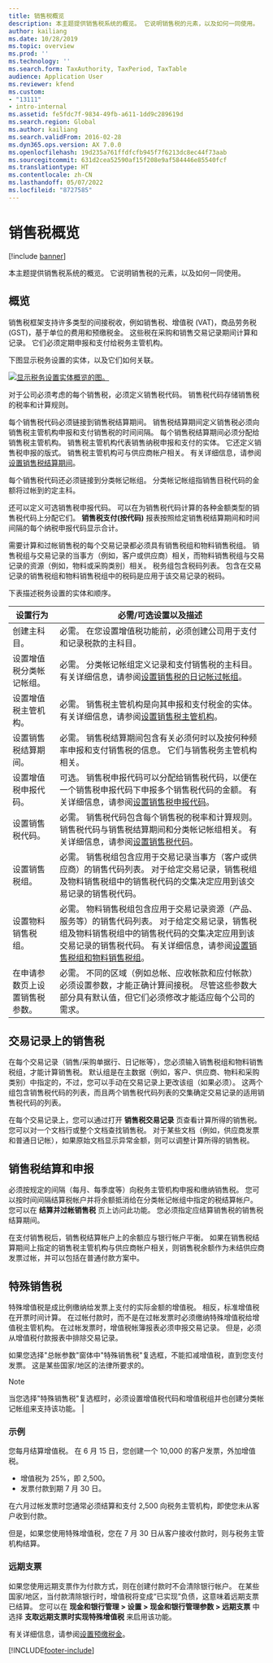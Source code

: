 ```yaml
---
title: 销售税概览
description: 本主题提供销售税系统的概览。 它说明销售税的元素，以及如何一同使用。
author: kailiang
ms.date: 10/28/2019
ms.topic: overview
ms.prod: ''
ms.technology: ''
ms.search.form: TaxAuthority, TaxPeriod, TaxTable
audience: Application User
ms.reviewer: kfend
ms.custom:
- "13111"
- intro-internal
ms.assetid: fe5fdc7f-9834-49fb-a611-1dd9c289619d
ms.search.region: Global
ms.author: kailiang
ms.search.validFrom: 2016-02-28
ms.dyn365.ops.version: AX 7.0.0
ms.openlocfilehash: 19d235a761ffdfcfb945f7f6213dc8ec44f73aab
ms.sourcegitcommit: 631d2cea52590af15f208e9af584446e85540fcf
ms.translationtype: HT
ms.contentlocale: zh-CN
ms.lasthandoff: 05/07/2022
ms.locfileid: "8727585"
---
```

# <a name="sales-tax-overview"></a>销售税概览

[!include [banner](../includes/banner.md)]

本主题提供销售税系统的概览。 它说明销售税的元素，以及如何一同使用。

## <a name="overview"></a>概览

销售税框架支持许多类型的间接税收，例如销售税、增值税 (VAT)，商品劳务税 (GST)，基于单位的费用和预缴税金。 这些税在采购和销售交易记录期间计算和记录。 它们必须定期申报和支付给税务主管机构。 

下图显示税务设置的实体，以及它们如何关联。

[![显示税务设置实体概览的图。](./media/taxoverview1-300x209.jpg)](./media/taxoverview1.jpg) 

对于公司必须考虑的每个销售税，必须定义销售税代码。 销售税代码存储销售税的税率和计算规则。 

每个销售税代码必须链接到销售税结算期间。 销售税结算期间定义销售税必须向销售税主管机构申报和支付销售税的时间间隔。 每个销售税结算期间必须分配给销售税主管机构。 销售税主管机构代表销售纳税申报和支付的实体。 它还定义销售税申报的版式。 销售税主管机构可与供应商帐户相关。 有关详细信息，请参阅[设置销售税结算期间](tasks/set-up-sales-tax-settlement-periods.md)。

每个销售税代码还必须链接到分类帐记帐组。 分类帐记帐组指销售目税代码的金额将过帐到的定主科。 

还可以定义可选销售税申报代码。 可以在为销售税代码计算的各种金额类型的销售税代码上分配它们。 **销售税支付(按代码)** 报表按照给定销售税结算期间和时间间隔的每个纳税申报代码显示合计。 

需要计算和过帐销售税的每个交易记录都必须具有销售税组和物料销售税组。 销售税组与交易记录的当事方（例如，客户或供应商）相关，而物料销售税组与交易记录的资源（例如，物料或采购类别）相关。 税务组包含税码列表。 包含在交易记录的销售税组和物料销售税组中的税码是应用于该交易记录的税码。 

下表描述税务设置的实体和顺序。

| 设置行为                                                  | 必需/可选设置以及描述                                                                                                                                                                                                                                                                                         |
|-----------------------------------------------------------------|---------------------------------------------------------------------------------------------------------------------------------------------------------------------------------------------------------------------------------------------------------------------------------------------------------------------------|
| 创建主科目。                                           | 必需。 在您设置增值税功能前，必须创建公司用于支付和记录税款的主科目。                                                                                                                                                                             |
| 设置增值税分类帐记帐组。                     | 必需。 分类帐记帐组定义记录和支付销售税的主科目。   有关详细信息，请参阅[设置销售税的日记帐过帐组](tasks/set-up-ledger-posting-groups-sales-tax.md)。                                                                                 |
| 设置增值税主管机构。                                   | 必需。 销售税主管机构是向其申报和支付税金的实体。    有关详细信息，请参阅[设置销售税主管机构](tasks/set-up-sales-tax-authorities.md)。                                                                                                                                          |
| 设置销售税结算期间。                            | 必需。 销售税结算期间包含有关必须何时以及按何种频率申报和支付销售税的信息。 它们与销售税务主管机构相关。                                                                                                                                                       |
| 设置增值税申报代码。                               | 可选。 销售税申报代码可以分配给销售税代码，以便在一个销售税申报代码下申报多个销售税代码的金额。 有关详细信息，请参阅[设置销售税申报代码](tasks/set-up-sales-tax-reporting-codes.md)。                                         |
| 设置销售税代码。                                         | 必需。 销售税代码包含每个销售税的税率和计算规则。 销售税代码与销售税结算期间和分类帐记帐组相关。 有关详细信息，请参阅[设置销售税代码](tasks/set-up-sales-tax-codes.md)。                                |
| 设置销售税组。                                        | 必需。 销售税组包含应用于交易记录当事方（客户或供应商）的销售代码列表。 对于给定交易记录，销售税组及物料销售税组中的销售税代码的交集决定应用到该交易记录的销售税代码。                  |
| 设置物料销售税组。                                   | 必需。 物料销售税组包含应用于交易记录资源（产品、服务等）的销售代码列表。 对于给定交易记录，销售税组及物料销售税组中的销售税代码的交集决定应用到该交易记录的销售税代码。 有关详细信息，请参阅[设置销售税组和物料销售税组](tasks/set-up-sales-tax-groups-item-sales-tax-groups.md)。 |
| 在申请参数页上设置销售税参数。 | 必需。 不同的区域（例如总帐、应收帐款和应付帐款）必须设置参数，才能正确计算间接税。 尽管这些参数大部分具有默认值，但它们必须修改才能适应每个公司的需求。                                          |

## <a name="sales-tax-on-transactions"></a>交易记录上的销售税
在每个交易记录（销售/采购单据行、日记帐等），您必须输入销售税组和物料销售税组，才能计算销售税。 默认组是在主数据（例如，客户、供应商、物料和采购类别）中指定的，不过，您可以手动在交易记录上更改该组（如果必须）。 这两个组包含销售税代码的列表，而且两个销售税代码列表的交集确定交易记录的适用销售税代码的列表。 

在每个交易记录上，您可以通过打开 **销售税交易记录** 页查看计算所得的销售税。 您可以对一个文档行或整个文档查找销售税。 对于某些文档（例如，供应商发票和普通日记帐），如果原始文档显示异常金额，则可以调整计算所得的销售税。

## <a name="sales-tax-settlement-and-reporting"></a>销售税结算和申报
必须按规定的间隔（每月、每季度等）向税务主管机构申报和缴纳销售税。 您可以按时间间隔结算税帐户并将余额抵消给在分类帐记帐组中指定的税结算帐户。 您可以在 **结算并过帐销售税** 页上访问此功能。 您必须指定应结算销售税的销售税结算期间。 

在支付销售税后，销售税结算帐户上的余额应与银行帐户平衡。 如果在销售税结算期间上指定的销售税主管机构与供应商帐户相关，则销售税余额作为未结供应商发票过帐，并可以包括在普通付款方案中。

## <a name="conditional-sales-tax"></a>特殊销售税
特殊增值税是成比例缴纳给发票上支付的实际金额的增值税。 相反，标准增值税在开票时间计算。 在过帐付款时，而不是在过帐发票时必须缴纳特殊增值税给增值税主管机构。 在过帐发票时，增值税帐簿报表必须申报交易记录。 但是，必须从增值税付款报表中排除交易记录。 

如果您选择"总帐参数"窗体中"特殊销售税"复选框，不能扣减增值税，直到您支付发票。 这是某些国家/地区的法律所要求的。

> [!NOTE]
> 当您选择"特殊销售税"复选框时，必须设置增值税代码和增值税组并也创建分类帐记帐组来支持该功能。 |

###  <a name="example"></a>示例

您每月结算增值税。 在 6 月 15 日，您创建一个 10,000 的客户发票，外加增值税。
-   增值税为 25%，即 2,500。
-   发票付款到期 7 月 30 日。

在六月过帐发票时您通常必须结算和支付 2,500 向税务主管机构，即使您未从客户收到付款。 

但是，如果您使用特殊增值税，您在 7 月 30 日从客户接收付款时，则与税务主管机构结算。

### <a name="postdated-check"></a>远期支票

如果您使用远期支票作为付款方式，则在创建付款时不会清除银行帐户。 在某些国家/地区，当付款清除银行时，增值税将变成“已实现”负债，这意味着远期支票已结算。 您可以在 **现金和银行管理 > 设置 > 现金和银行管理参数 > 远期支票** 中选择 **支取远期支票时实现特殊增值税** 来启用该功能。

有关详细信息，请参阅[设置预缴税金](tasks/set-up-withholding-tax.md)。


[!INCLUDE[footer-include](../../includes/footer-banner.md)]
